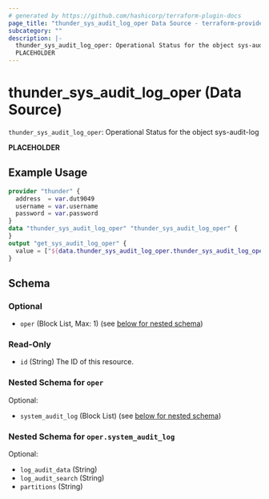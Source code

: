 ```yaml
---
# generated by https://github.com/hashicorp/terraform-plugin-docs
page_title: "thunder_sys_audit_log_oper Data Source - terraform-provider-thunder"
subcategory: ""
description: |-
  thunder_sys_audit_log_oper: Operational Status for the object sys-audit-log
  PLACEHOLDER
---
```


# thunder_sys_audit_log_oper (Data Source)

`thunder_sys_audit_log_oper`: Operational Status for the object sys-audit-log

__PLACEHOLDER__

## Example Usage

```terraform
provider "thunder" {
  address  = var.dut9049
  username = var.username
  password = var.password
}
data "thunder_sys_audit_log_oper" "thunder_sys_audit_log_oper" {
}
output "get_sys_audit_log_oper" {
  value = ["${data.thunder_sys_audit_log_oper.thunder_sys_audit_log_oper}"]
}
```

<!-- schema generated by tfplugindocs -->
## Schema

### Optional

- `oper` (Block List, Max: 1) (see [below for nested schema](#nestedblock--oper))

### Read-Only

- `id` (String) The ID of this resource.

<a id="nestedblock--oper"></a>
### Nested Schema for `oper`

Optional:

- `system_audit_log` (Block List) (see [below for nested schema](#nestedblock--oper--system_audit_log))

<a id="nestedblock--oper--system_audit_log"></a>
### Nested Schema for `oper.system_audit_log`

Optional:

- `log_audit_data` (String)
- `log_audit_search` (String)
- `partitions` (String)


